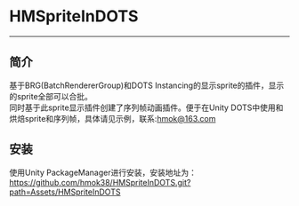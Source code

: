 # HMSpriteInDOTS

---
## 简介
基于BRG(BatchRendererGroup)和DOTS Instancing的显示sprite的插件，显示的sprite全部可以合批。  
同时基于此sprite显示插件创建了序列帧动画插件。便于在Unity DOTS中使用和烘焙sprite和序列帧，具体请见示例，联系:hmok@163.com
## 安装
使用Unity PackageManager进行安装，安装地址为：https://github.com/hmok38/HMSpriteInDOTS.git?path=Assets/HMSpriteInDOTS